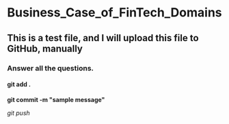 # Business_Case_of_FinTech_Domains

## This is a test file, and I will upload this file to GitHub, manually

### Answer all the questions. 

#### git add . 

**git commit -m "sample message"**

*git push*


